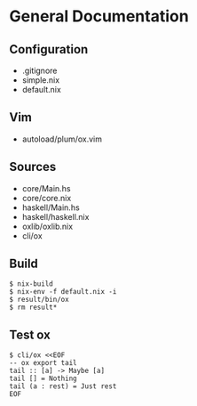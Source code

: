 # General Documentation

## Configuration
-   .gitignore
-   simple.nix
-   default.nix

## Vim
-   autoload/plum/ox.vim

## Sources
-   core/Main.hs
-   core/core.nix
-   haskell/Main.hs
-   haskell/haskell.nix
-   oxlib/oxlib.nix
-   cli/ox

## Build
    $ nix-build
    $ nix-env -f default.nix -i
    $ result/bin/ox
    $ rm result*

## Test ox
    $ cli/ox <<EOF
    -- ox export tail
    tail :: [a] -> Maybe [a]
    tail [] = Nothing
    tail (a : rest) = Just rest
    EOF
